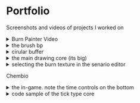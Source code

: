 # Portfolio
Screenshots and videos of projects I worked on

<details>
<summary>Burn Painter Video</summary>

https://github.com/user-attachments/assets/8d04d320-d29c-4783-982a-d51fedfe18e7

</details>
<details>
<summary>the brush bp</summary>
<img width="2355" height="1227" alt="image" src="https://github.com/user-attachments/assets/522720fa-9c0b-4369-9303-6b3469c6092a" />
<img width="2057" height="1221" alt="image" src="https://github.com/user-attachments/assets/0f1e890e-d272-49b1-868c-e10453b67419" />
</details>
<details>
<summary>cirular buffer</summary>
<img width="1605" height="318" alt="image" src="https://github.com/user-attachments/assets/5cc02e73-ac3b-45c6-a53b-3c0e7c3e7c94" />
<img width="1693" height="325" alt="image" src="https://github.com/user-attachments/assets/003bac83-5901-4d93-8f8c-31cc4565a4bc" />
<img width="1154" height="221" alt="image" src="https://github.com/user-attachments/assets/6a32715c-6e1d-4a4c-9cc0-21dc8a89f053" />
</details>
<details>
<summary>the main drawing core (its big)</summary>
<img width="1832" height="453" alt="image" src="https://github.com/user-attachments/assets/58445c25-0fbb-4e38-a84c-fbea17ab417f" />
<img width="1708" height="436" alt="image" src="https://github.com/user-attachments/assets/4a084acc-a0cd-465b-95b1-7206d7f27a1a" />
<img width="1474" height="328" alt="image" src="https://github.com/user-attachments/assets/dc2fdddb-13c7-4b69-bf4f-8a7eb8558bed" />
</details>
<details>
<summary>selecting the burn texture in the senario editor</summary>
<img width="2559" height="1481" alt="image" src="https://github.com/user-attachments/assets/adbe706f-124a-4c4e-b9f7-ba83d9f4290c" />
<details>
</details>
<summary>the final training app (censored)</summary>
<img width="1896" height="1074" alt="image" src="https://github.com/user-attachments/assets/16f30745-bac0-4c90-b525-c84c68db947d" />
</details>

Chembio
<details>
<summary>the in-game. note the time controls on the bottom</summary>
<img width="2552" height="1515" alt="image" src="https://github.com/user-attachments/assets/7a1b5c33-d951-4780-ba3f-e2d8598494ef" />
</details>

<details>
<summary>code sample of the tick type core</summary>
<img width="1892" height="962" alt="image" src="https://github.com/user-attachments/assets/a27d3ed2-df87-4218-af86-3aaf230b2d04" />
</details>
